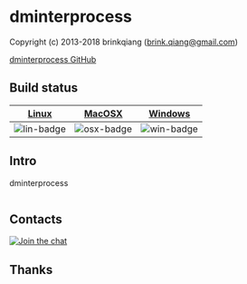 # dminterprocess

Copyright (c) 2013-2018 brinkqiang (brink.qiang@gmail.com)

[dminterprocess GitHub](https://github.com/brinkqiang/dminterprocess)

## Build status
| [Linux][lin-link] | [MacOSX][osx-link] | [Windows][win-link] |
| :---------------: | :----------------: | :-----------------: |
| ![lin-badge]      | ![osx-badge]       | ![win-badge]        |

[lin-badge]: https://travis-ci.org/brinkqiang/dminterprocess.svg?branch=master "Travis build status"
[lin-link]:  https://travis-ci.org/brinkqiang/dminterprocess "Travis build status"
[osx-badge]: https://travis-ci.org/brinkqiang/dminterprocess.svg?branch=master "Travis build status"
[osx-link]:  https://travis-ci.org/brinkqiang/dminterprocess "Travis build status"
[win-badge]: https://ci.appveyor.com/api/projects/status/github/brinkqiang/dminterprocess?branch=master&svg=true "AppVeyor build status"
[win-link]:  https://ci.appveyor.com/project/brinkqiang/dminterprocess "AppVeyor build status"

## Intro
dminterprocess
```cpp
```
## Contacts
[![Join the chat](https://badges.gitter.im/brinkqiang/dminterprocess/Lobby.svg)](https://gitter.im/brinkqiang/dminterprocess)

## Thanks

